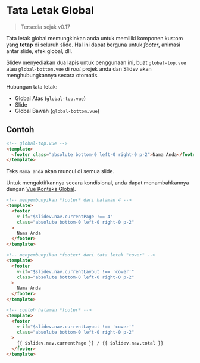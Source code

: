 # Tata Letak Global

> Tersedia sejak v0.17

Tata letak global memungkinkan anda untuk memiliki komponen kustom yang **tetap** di seluruh slide. Hal ini dapat berguna untuk *footer*, animasi antar slide, efek global, dll.

Slidev menyediakan dua lapis untuk penggunaan ini, buat `global-top.vue` atau `global-bottom.vue` di *root* projek anda dan Slidev akan menghubungkannya secara otomatis.

Hubungan tata letak:

- Global Atas (`global-top.vue`)
- Slide
- Global Bawah (`global-bottom.vue`)

## Contoh

```html
<!-- global-top.vue -->
<template>
  <footer class="absolute bottom-0 left-0 right-0 p-2">Nama Anda</footer>
</template>
```

Teks `Nama anda` akan muncul di semua slide.

Untuk mengaktifkannya secara kondisional, anda dapat menambahkannya dengan [Vue Konteks Global](/custom/vue-context).

```html
<!-- menyembunyikan *footer* dari halaman 4 -->
<template>
  <footer
    v-if="$slidev.nav.currentPage !== 4"
    class="absolute bottom-0 left-0 right-0 p-2"
  >
    Nama Anda
  </footer>
</template>
```

```html
<!-- menyembunyikan *footer* dari tata letak "cover" -->
<template>
  <footer
    v-if="$slidev.nav.currentLayout !== 'cover'"
    class="absolute bottom-0 left-0 right-0 p-2"
  >
    Nama Anda
  </footer>
</template>
```

```html
<!-- contoh halaman *footer* -->
<template>
  <footer
    v-if="$slidev.nav.currentLayout !== 'cover'"
    class="absolute bottom-0 left-0 right-0 p-2"
  >
    {{ $slidev.nav.currentPage }} / {{ $slidev.nav.total }}
  </footer>
</template>
```
